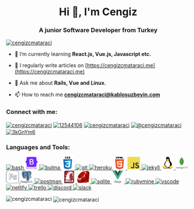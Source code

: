 <h1 align="center">Hi 👋, I'm Cengiz</h1>
<h3 align="center">A junior Software Developer from Turkey</h3>

<p align="left"> <a href="https://github.com/ryo-ma/github-profile-trophy"><img src="https://github-profile-trophy.vercel.app/?username=cengizcmataraci" alt="cengizcmataraci" /></a> </p>

- 🌱 I’m currently learning **React.js, Vue.js, Javascript etc.**

- 📝 I regularly write articles on [https://cengizcmataraci.me](https://cengizcmataraci.me)

- 💬 Ask me about **Rails, Vue and Linux.**

- 📫 How to reach me **cengizcmataraci@kablosuzbeyin.com**

<h3 align="left">Connect with me:</h3>
<p align="left">
<a href="https://linkedin.com/in/cengizcmataraci" target="blank"><img align="center" src="https://cdn.jsdelivr.net/npm/simple-icons@3.0.1/icons/linkedin.svg" alt="cengizcmataraci" height="30" width="40" /></a>
<a href="https://stackoverflow.com/users/12544106" target="blank"><img align="center" src="https://cdn.jsdelivr.net/npm/simple-icons@3.0.1/icons/stackoverflow.svg" alt="12544106" height="30" width="40" /></a>
<a href="https://instagram.com/cengizcmataraci" target="blank"><img align="center" src="https://cdn.jsdelivr.net/npm/simple-icons@3.0.1/icons/instagram.svg" alt="cengizcmataraci" height="30" width="40" /></a>
<a href="https://medium.com/@cengizcmataraci" target="blank"><img align="center" src="https://cdn.jsdelivr.net/npm/simple-icons@3.0.1/icons/medium.svg" alt="@cengizcmataraci" height="30" width="40" /></a>
<a href="https://discord.gg/3kGnYm6" target="blank"><img align="center" src="https://cdn.jsdelivr.net/npm/simple-icons@3.0.1/icons/discord.svg" alt="3kGnYm6" height="30" width="40" /></a>
</p>

<h3 align="left">Languages and Tools:</h3>
<p align="left"> <a href="https://www.gnu.org/software/bash/" target="_blank"> <img src="https://www.vectorlogo.zone/logos/gnu_bash/gnu_bash-icon.svg" alt="bash" width="35" height="35"/> </a> <a href="https://getbootstrap.com" target="_blank"> <img src="https://raw.githubusercontent.com/devicons/devicon/master/icons/bootstrap/bootstrap-plain-wordmark.svg" alt="bootstrap" width="35" height="35"/> </a> <a href="https://bulma.io/" target="_blank"> <img src="https://raw.githubusercontent.com/gilbarbara/logos/804dc257b59e144eaca5bc6ffd16949752c6f789/logos/bulma.svg" alt="bulma" width="35" height="35"/> </a> <a href="https://www.w3schools.com/css/" target="_blank"> <img src="https://raw.githubusercontent.com/devicons/devicon/master/icons/css3/css3-original-wordmark.svg" alt="css3" width="35" height="35"/> </a> <a href="https://git-scm.com/" target="_blank"> <img src="https://www.vectorlogo.zone/logos/git-scm/git-scm-icon.svg" alt="git" width="35" height="35"/> </a> <a href="https://heroku.com" target="_blank"> <img src="https://www.vectorlogo.zone/logos/heroku/heroku-icon.svg" alt="heroku" width="35" height="35"/> </a> <a href="https://www.w3.org/html/" target="_blank"> <img src="https://raw.githubusercontent.com/devicons/devicon/master/icons/html5/html5-original-wordmark.svg" alt="html5" width="35" height="35"/> </a> <a href="https://developer.mozilla.org/en-US/docs/Web/JavaScript" target="_blank"> <img src="https://raw.githubusercontent.com/devicons/devicon/master/icons/javascript/javascript-original.svg" alt="javascript" width="35" height="35"/> </a> <a href="https://jekyllrb.com/" target="_blank"> <img src="https://www.vectorlogo.zone/logos/jekyllrb/jekyllrb-icon.svg" alt="jekyll" width="35" height="35"/> </a> <a href="https://www.linux.org/" target="_blank"> <img src="https://raw.githubusercontent.com/devicons/devicon/master/icons/linux/linux-original.svg" alt="linux" width="35" height="35"/> </a> <a href="https://www.mongodb.com/" target="_blank"> <img src="https://raw.githubusercontent.com/devicons/devicon/master/icons/mongodb/mongodb-original-wordmark.svg" alt="mongodb" width="35" height="35"/> </a> <a href="https://www.photoshop.com/en" target="_blank"> <img src="https://raw.githubusercontent.com/devicons/devicon/master/icons/photoshop/photoshop-line.svg" alt="photoshop" width="35" height="35"/> </a> <a href="https://www.postgresql.org" target="_blank"> <img src="https://raw.githubusercontent.com/devicons/devicon/master/icons/postgresql/postgresql-original-wordmark.svg" alt="postgresql" width="35" height="35"/> </a> <a href="https://postman.com" target="_blank"> <img src="https://www.vectorlogo.zone/logos/getpostman/getpostman-icon.svg" alt="postman" width="35" height="35"/> </a> <a href="https://rubyonrails.org" target="_blank"> <img src="https://raw.githubusercontent.com/devicons/devicon/master/icons/rails/rails-original-wordmark.svg" alt="rails" width="35" height="35"/> </a> <a href="https://www.ruby-lang.org/en/" target="_blank"> <img src="https://raw.githubusercontent.com/devicons/devicon/master/icons/ruby/ruby-original.svg" alt="ruby" width="35" height="35"/> </a> <a href="https://www.sqlite.org/" target="_blank"> <img src="https://www.vectorlogo.zone/logos/sqlite/sqlite-icon.svg" alt="sqlite" width="35" height="35"/> </a> <a href="https://vuejs.org/" target="_blank"> <img src="https://raw.githubusercontent.com/devicons/devicon/master/icons/vuejs/vuejs-original-wordmark.svg" alt="vuejs" width="35" height="35"/> </a> <a href="https://www.jetbrains.com/ruby/" target="_blank"> <img src="https://resources.jetbrains.com/storage/products/rubymine/img/meta/rubymine_logo_300x300.png" alt="rubymine" width="35" height="35"/> </a> <a href="https://code.visualstudio.com/" target="_blank"> <img src="https://upload.wikimedia.org/wikipedia/commons/thumb/9/9a/Visual_Studio_Code_1.35_icon.svg/1024px-Visual_Studio_Code_1.35_icon.svg.png" alt="vscode" width="35" height="35"/> </a>  <a href="https://www.netlify.com/" target="_blank"> <img src="https://www.netlify.com/img/press/logos/logomark.png" alt="netlify" width="35" height="35"/> </a> <a href="https://trello.com/en" target="_blank"> <img src="https://cdn.iconscout.com/icon/free/png-512/trello-6-569395.png" alt="trello" width="35" height="35"/> </a><a href="https://discord.com/" target="_blank"> <img src="https://cdn4.iconfinder.com/data/icons/logos-and-brands/512/91_Discord_logo_logos-512.png" alt="discord" width="35" height="35"/> </a> <a href="https://slack.com/intl/en-tr/" target="_blank"> <img src="https://cdn.brandfolder.io/5H442O3W/as/pl546j-7le8zk-4nzzs1/Slack_Mark_Web.png" alt="slack" width="42" height="42"/> </a></p>

<p><img align="left" src="https://github-readme-stats.vercel.app/api/top-langs?username=cengizcmataraci&show_icons=true&theme=radical&locale=en&layout=compact" alt="cengizcmataraci" /></p>

<p>&nbsp;<img align="center" src="https://github-readme-stats.vercel.app/api?username=cengizcmataraci&show_icons=true&theme=dark&locale=en" alt="cengizcmataraci" width="50%" /></p>
